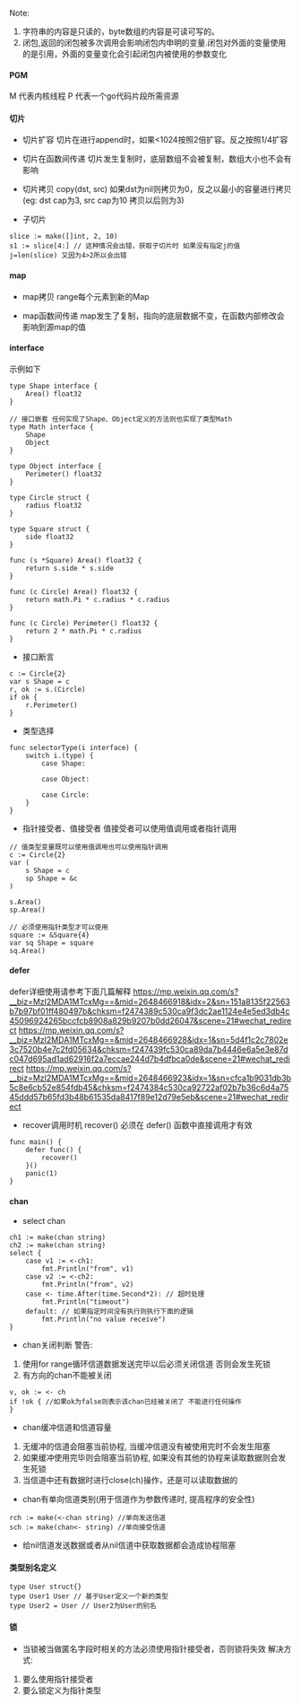 Note: 
1. 字符串的内容是只读的，byte数组的内容是可读可写的。
2. 闭包,返回的闭包被多次调用会影响闭包内申明的变量.闭包对外面的变量使用的是引用，外面的变量变化会引起闭包内被使用的参数变化

#### PGM
M 代表内核线程
P 代表一个go代码片段所需资源

#### 切片
- 切片扩容
切片在进行append时，如果<1024按照2倍扩容。反之按照1/4扩容

- 切片在函数间传递
切片发生复制时，底层数组不会被复制，数组大小也不会有影响

- 切片拷贝
copy(dst, src) 如果dst为nil则拷贝为0，反之以最小的容量进行拷贝(eg: dst cap为3, src cap为10 拷贝以后则为3)

- 子切片
```
slice := make([]int, 2, 10)
s1 := slice[4:] // 这种情况会出错，获取子切片时 如果没有指定j的值 j=len(slice) 又因为4>2所以会出错
```

#### map
- map拷贝
range每个元素到新的Map

- map函数间传递
map发生了复制，指向的底层数据不变，在函数内部修改会影响到源map的值

#### interface
示例如下
```
type Shape interface {
	Area() float32
}

// 接口嵌套 任何实现了Shape、Object定义的方法则也实现了类型Math
type Math interface {
	Shape
	Object
}

type Object interface {
	Perimeter() float32
}

type Circle struct {
	radius float32
}

type Square struct {
	side float32
}

func (s *Square) Area() float32 {
	return s.side * s.side
}

func (c Circle) Area() float32 {
	return math.Pi * c.radius * c.radius
}

func (c Circle) Perimeter() float32 {
	return 2 * math.Pi * c.radius
}
```

- 接口断言
```
c := Circle{2}
var s Shape = c
r, ok := s.(Circle)
if ok {
    r.Perimeter()
}
```

- 类型选择
```
func selectorType(i interface) {
    switch i.(type) {
        case Shape:

        case Object:

        case Circle:
    }
}
```

- 指针接受者、值接受者
值接受者可以使用值调用或者指针调用
```
// 值类型变量既可以使用值调用也可以使用指针调用
c := Circle{2}
var (
    s Shape = c
    sp Shape = &c
)

s.Area()
sp.Area()

// 必须使用指针类型才可以使用
square := &Square{4}
var sq Shape = square
sq.Area()
```

#### defer
defer详细使用请参考下面几篇解释
https://mp.weixin.qq.com/s?__biz=MzI2MDA1MTcxMg==&mid=2648466918&idx=2&sn=151a8135f22563b7b97bf01ff480497b&chksm=f2474389c530ca9f3dc2ae1124e4e5ed3db4c45096924265bccfcb8908a829b9207b0dd26047&scene=21#wechat_redirect
https://mp.weixin.qq.com/s?__biz=MzI2MDA1MTcxMg==&mid=2648466928&idx=1&sn=5d4f1c2c7802e3c7520b4e7c2fd05634&chksm=f247439fc530ca89da7b4446e6a5e3e87dc047d695ad1ad62916f2a7eccae244d7b4dfbca0de&scene=21#wechat_redirect
https://mp.weixin.qq.com/s?__biz=MzI2MDA1MTcxMg==&mid=2648466923&idx=1&sn=cfca1b9031db3b5c8e6cb52e854fdb45&chksm=f2474384c530ca92722af02b7b36c6d4a7545ddd57b65fd3b48b61535da8417f89e12d79e5eb&scene=21#wechat_redirect

- recover调用时机
recover() 必须在 defer() 函数中直接调用才有效
```
func main() {
    defer func() {
        recover()
    }()
    panic(1)
}
```

#### chan
- select chan
```
ch1 := make(chan string)
ch2 := make(chan string)
select {
    case v1 := <-ch1:
        fmt.Println("from", v1)
    case v2 := <-ch2:
        fmt.Println("from", v2)
    case <- time.After(time.Second*2): // 超时处理
        fmt.Println("timeout")
    default: // 如果指定时间没有执行则执行下面的逻辑
        fmt.Println("no value receive")
}
```

- chan关闭判断
警告: 
1. 使用for range循环信道数据发送完毕以后必须关闭信道 否则会发生死锁
2. 有方向的chan不能被关闭

```
v, ok := <- ch
if !ok { //如果ok为false则表示该chan已经被关闭了 不能进行任何操作
}
```

- chan缓冲信道和信道容量
1. 无缓冲的信道会阻塞当前协程, 当缓冲信道没有被使用完时不会发生阻塞
2. 如果缓冲使用完毕则会阻塞当前协程, 如果没有其他的协程来读取数据则会发生死锁
3. 当信道中还有数据时进行close(ch)操作，还是可以读取数据的

- chan有单向信道类别(用于信道作为参数传递时, 提高程序的安全性)
```
rch := make(<-chan string) //单向发送信道
sch := make(chan<- string) //单向接受信道
```

- 给nil信道发送数据或者从nil信道中获取数据都会造成协程阻塞

#### 类型别名定义
```
type User struct{}
type User1 User // 基于User定义一个新的类型
type User2 = User // User2为User的别名
```

#### 锁
- 当锁被当做匿名字段时相关的方法必须使用指针接受者，否则锁将失效
解决方式: 
1. 要么使用指针接受者
2. 要么锁定义为指针类型